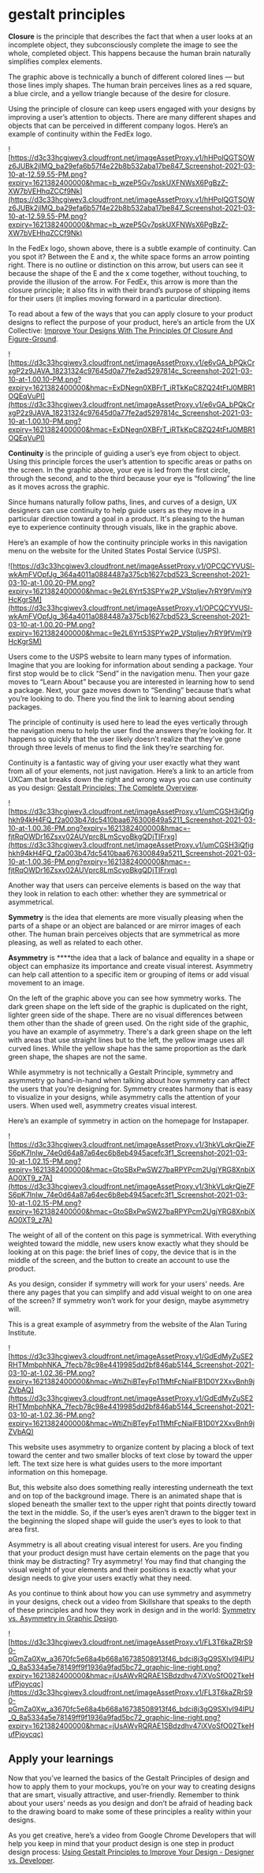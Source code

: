 # gestalt principles

**Closure** is the principle that describes the fact that when a user looks at an incomplete object, they subconsciously complete the image to see the whole, completed object. This happens because the human brain naturally simplifies complex elements.

The graphic above is technically a bunch of different colored lines — but those lines imply shapes. The human brain perceives lines as a red square, a blue circle, and a yellow triangle because of the desire for closure.

Using the principle of closure can keep users engaged with your designs by improving a user’s attention to objects. There are many different shapes and objects that can be perceived in different company logos. Here’s an example of continuity within the FedEx logo.

![https://d3c33hcgiwev3.cloudfront.net/imageAssetProxy.v1/hHPolQGTSOWz6JUBk2jlMQ_ba29efa6b57f4e22b8b532aba17be847_Screenshot-2021-03-10-at-12.59.55-PM.png?expiry=1621382400000&hmac=b_wzeP5Gv7pskUXFNWsX6PgBzZ-XW7bVEHhqZCCf9Nk](https://d3c33hcgiwev3.cloudfront.net/imageAssetProxy.v1/hHPolQGTSOWz6JUBk2jlMQ_ba29efa6b57f4e22b8b532aba17be847_Screenshot-2021-03-10-at-12.59.55-PM.png?expiry=1621382400000&hmac=b_wzeP5Gv7pskUXFNWsX6PgBzZ-XW7bVEHhqZCCf9Nk)

In the FedEx logo, shown above, there is a subtle example of continuity. Can you spot it? Between the E and x, the white space forms an arrow pointing right. There is no outline or distinction on this arrow, but users can see it because the shape of the E and the x come together, without touching, to provide the illusion of the arrow. For FedEx, this arrow is more than the closure principle; it also fits in with their brand’s purpose of shipping items for their users (it implies moving forward in a particular direction).

To read about a few of the ways that you can apply closure to your product designs to reflect the purpose of your product, here’s an article from the UX Collective: [Improve Your Designs With The Principles Of Closure And Figure-Ground](https://www.smashingmagazine.com/2016/05/improve-your-designs-with-the-principles-of-closure-and-figure-ground-part-2/).

![https://d3c33hcgiwev3.cloudfront.net/imageAssetProxy.v1/e6vGA_bPQkCrxgP2z9JAVA_18231324c97645d0a77fe2ad5297814c_Screenshot-2021-03-10-at-1.00.10-PM.png?expiry=1621382400000&hmac=ExDNegn0XBFrT_iRTkKpC8ZQ24tFtJ0MBR1OQEqVuPI](https://d3c33hcgiwev3.cloudfront.net/imageAssetProxy.v1/e6vGA_bPQkCrxgP2z9JAVA_18231324c97645d0a77fe2ad5297814c_Screenshot-2021-03-10-at-1.00.10-PM.png?expiry=1621382400000&hmac=ExDNegn0XBFrT_iRTkKpC8ZQ24tFtJ0MBR1OQEqVuPI)

**Continuity** is the principle of guiding a user’s eye from object to object. Using this principle forces the user’s attention to specific areas or paths on the screen. In the graphic above, your eye is led from the first circle, through the second, and to the third because your eye is “following” the line as it moves across the graphic.

Since humans naturally follow paths, lines, and curves of a design, UX designers can use continuity to help guide users as they move in a particular direction toward a goal in a product. It's pleasing to the human eye to experience continuity through visuals, like in the graphic above.

Here’s an example of how the continuity principle works in this navigation menu on the website for the United States Postal Service (USPS).

![https://d3c33hcgiwev3.cloudfront.net/imageAssetProxy.v1/OPCQCYVUSl-wkAmFVOpfJg_364a4011a0884487a375cb1627cbd523_Screenshot-2021-03-10-at-1.00.20-PM.png?expiry=1621382400000&hmac=9e2L6Yrt53SPYw2P_VStqIjev7rRY9fVmjY9HcKgrSM](https://d3c33hcgiwev3.cloudfront.net/imageAssetProxy.v1/OPCQCYVUSl-wkAmFVOpfJg_364a4011a0884487a375cb1627cbd523_Screenshot-2021-03-10-at-1.00.20-PM.png?expiry=1621382400000&hmac=9e2L6Yrt53SPYw2P_VStqIjev7rRY9fVmjY9HcKgrSM)

Users come to the USPS website to learn many types of information. Imagine that you are looking for information about sending a package. Your first stop would be to click “Send” in the navigation menu. Then your gaze moves to “Learn About” because you are interested in learning how to send a package. Next, your gaze moves down to “Sending” because that’s what you’re looking to do. There you find the link to learning about sending packages.

The principle of continuity is used here to lead the eyes vertically through the navigation menu to help the user find the answers they’re looking for. It happens so quickly that the user likely doesn’t realize that they’ve gone through three levels of menus to find the link they’re searching for.

Continuity is a fantastic way of giving your user exactly what they want from all of your elements, not just navigation. Here’s a link to an article from UXCam that breaks down the right and wrong ways you can use continuity as you design: [Gestalt Principles: The Complete Overview](https://uxcam.com/blog/gestalt-principles/#Law_of_Continuity).

![https://d3c33hcgiwev3.cloudfront.net/imageAssetProxy.v1/umCGSH3iQfighkh94kH4FQ_f2a003b47dc5410baa676300849a5211_Screenshot-2021-03-10-at-1.00.36-PM.png?expiry=1621382400000&hmac=-fjtRqOWDr16Zsxv02AUVprc8LmScyoBkgQDjTIFrxg](https://d3c33hcgiwev3.cloudfront.net/imageAssetProxy.v1/umCGSH3iQfighkh94kH4FQ_f2a003b47dc5410baa676300849a5211_Screenshot-2021-03-10-at-1.00.36-PM.png?expiry=1621382400000&hmac=-fjtRqOWDr16Zsxv02AUVprc8LmScyoBkgQDjTIFrxg)

Another way that users can perceive elements is based on the way that they look in relation to each other: whether they are symmetrical or asymmetrical.

**Symmetry** is the idea that elements are more visually pleasing when the parts of a shape or an object are balanced or are mirror images of each other. The human brain perceives objects that are symmetrical as more pleasing, as well as related to each other.

**Asymmetry** is ****the idea that a lack of balance and equality in a shape or object can emphasize its importance and create visual interest. Asymmetry can help call attention to a specific item or grouping of items or add visual movement to an image.

On the left of the graphic above you can see how symmetry works. The dark green shape on the left side of the graphic is duplicated on the right, lighter green side of the shape. There are no visual differences between them other than the shade of green used. On the right side of the graphic, you have an example of asymmetry. There's a dark green shape on the left with areas that use straight lines but to the left, the yellow image uses all curved lines. While the yellow shape has the same proportion as the dark green shape, the shapes are not the same.

While asymmetry is not technically a Gestalt Principle, symmetry and asymmetry go hand-in-hand when talking about how symmetry can affect the users that you’re designing for. Symmetry creates harmony that is easy to visualize in your designs, while asymmetry calls the attention of your users. When used well, asymmetry creates visual interest.

Here’s an example of symmetry in action on the homepage for Instapaper.

![https://d3c33hcgiwev3.cloudfront.net/imageAssetProxy.v1/3hkVLqkrQieZFS6pK7InIw_74e0d64a87a64ec6b8eb4945acefc3f1_Screenshot-2021-03-10-at-1.02.15-PM.png?expiry=1621382400000&hmac=GtoSBxPwSW27baRPYPcm2UgjYRG8XnbiXAO0XT9_z7A](https://d3c33hcgiwev3.cloudfront.net/imageAssetProxy.v1/3hkVLqkrQieZFS6pK7InIw_74e0d64a87a64ec6b8eb4945acefc3f1_Screenshot-2021-03-10-at-1.02.15-PM.png?expiry=1621382400000&hmac=GtoSBxPwSW27baRPYPcm2UgjYRG8XnbiXAO0XT9_z7A)

The weight of all of the content on this page is symmetrical. With everything weighted toward the middle, new users know exactly what they should be looking at on this page: the brief lines of copy, the device that is in the middle of the screen, and the button to create an account to use the product.

As you design, consider if symmetry will work for your users' needs. Are there any pages that you can simplify and add visual weight to on one area of the screen? If symmetry won’t work for your design, maybe asymmetry will.

This is a great example of asymmetry from the website of the Alan Turing Institute.

![https://d3c33hcgiwev3.cloudfront.net/imageAssetProxy.v1/GdEdMyZuSE2RHTMmbphNKA_7fecb78c98e4419985dd2bf846ab5144_Screenshot-2021-03-10-at-1.02.36-PM.png?expiry=1621382400000&hmac=WtiZhiBTeyFp1TtMtFcNialFB1D0Y2XxvBnh9jZVbAQ](https://d3c33hcgiwev3.cloudfront.net/imageAssetProxy.v1/GdEdMyZuSE2RHTMmbphNKA_7fecb78c98e4419985dd2bf846ab5144_Screenshot-2021-03-10-at-1.02.36-PM.png?expiry=1621382400000&hmac=WtiZhiBTeyFp1TtMtFcNialFB1D0Y2XxvBnh9jZVbAQ)

This website uses asymmetry to organize content by placing a block of text toward the center and two smaller blocks of text close by toward the upper left. The text size here is what guides users to the more important information on this homepage.

But, this website also does something really interesting underneath the text and on top of the background image. There is an animated shape that is sloped beneath the smaller text to the upper right that points directly toward the text in the middle. So, if the user’s eyes aren’t drawn to the bigger text in the beginning the sloped shape will guide the user’s eyes to look to that area first.

Asymmetry is all about creating visual interest for users. Are you finding that your product design must have certain elements on the page that you think may be distracting? Try asymmetry! You may find that changing the visual weight of your elements and their positions is exactly what your design needs to give your users exactly what they need.

As you continue to think about how you can use symmetry and asymmetry in your designs, check out a video from Skillshare that speaks to the depth of these principles and how they work in design and in the world: [Symmetry vs. Asymmetry in Graphic Design](https://www.youtube.com/watch?v=fXo7l5JceA4).

![https://d3c33hcgiwev3.cloudfront.net/imageAssetProxy.v1/FL3T6kaZRrS90-pGmZa0Xw_a3670fc5e68a4b668a16738508913f46_bdci8j3gQ9SXIvI94IPU_Q_8a5334a5e78149ff9f1936a9fad5bc72_graphic-line-right.png?expiry=1621382400000&hmac=jUsAWvRQRAE1SBdzdhv47iXVoSfO02TkeHufPjoycqc](https://d3c33hcgiwev3.cloudfront.net/imageAssetProxy.v1/FL3T6kaZRrS90-pGmZa0Xw_a3670fc5e68a4b668a16738508913f46_bdci8j3gQ9SXIvI94IPU_Q_8a5334a5e78149ff9f1936a9fad5bc72_graphic-line-right.png?expiry=1621382400000&hmac=jUsAWvRQRAE1SBdzdhv47iXVoSfO02TkeHufPjoycqc)

## Apply your learnings

Now that you’ve learned the basics of the Gestalt Principles of design and how to apply them to your mockups, you’re on your way to creating designs that are smart, visually attractive, and user-friendly. Remember to think about your users' needs as you design and don’t be afraid of heading back to the drawing board to make some of these principles a reality within your designs.

As you get creative, here’s a video from Google Chrome Developers that will help you keep in mind that your product design is one step in product design process: [Using Gestalt Principles to Improve Your Design - Designer vs. Developer](https://www.youtube.com/watch?v=o4wIvNUx0ao).